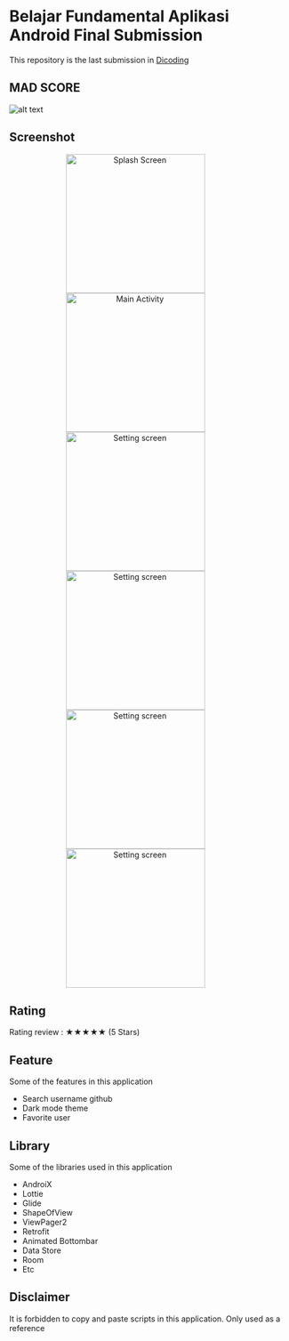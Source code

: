 # Belajar Fundamental Aplikasi Android Final Submission

This repository is the last submission in [Dicoding](https://www.dicoding.com/academies/14)

## MAD SCORE
![alt text](https://github.com/MhmmdRFadhil/BFAA-Final-Submission/blob/master/Screenshot/summary.png)

## Screenshot
<p align="center">
  <img src="/Screenshot/Splashscreen.jpg"
        alt="Splash Screen"    
        style="margin-right: 50px;"    
        width="250" />
  <img src="/Screenshot/Home.jpg"
        alt="Main Activity"    
        style="margin-right: 50px;"    
        width="250" />
  <img src="/Screenshot/Search.jpg"
        alt="Setting screen"    
        style="margin-right: 50px;"    
        width="250" />
  <img src="/Screenshot/Favorite.jpg"
        alt="Setting screen"    
        style="margin-right: 50px;"    
        width="250" />
  <img src="/Screenshot/Setting.jpg"
        alt="Setting screen"    
        style="margin-right: 50px;"    
        width="250" />
  <img src="/Screenshot/Detail.jpg"
        alt="Setting screen"    
        style="margin-right: 50px;"    
        width="250" />
</p>

## Rating
Rating review : ★★★★★ (5 Stars)

## Feature 
Some of the features in this application
- Search username github
- Dark mode theme
- Favorite user 

## Library 
Some of the libraries used in this application
- AndroiX
- Lottie
- Glide
- ShapeOfView
- ViewPager2
- Retrofit
- Animated Bottombar
- Data Store
- Room
- Etc

## Disclaimer 
It is forbidden to copy and paste scripts in this application. Only used as a reference
